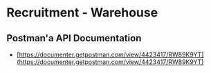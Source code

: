 # Recruitment - Warehouse

## Postman'a API Documentation 

* [https://documenter.getpostman.com/view/4423417/RW89K9YT](https://documenter.getpostman.com/view/4423417/RW89K9YT)
